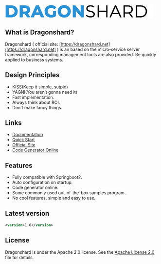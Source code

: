 

<img src="https://github.com/mayee/img-folder/blob/master/ds-logo_96.png" height="48px" alt="logo">


## What is Dragonshard?

Dragonshard ( official site: [https://dragonshard.net](https://dragonshard.net) ) is an based on the micro-service server framework, corresponding management tools are also provided. Be quickly applied to business systems.

## Design Principles

-   KISS(Keep it simple, sutpid)
-   YAGNI(You aren’t gonna need it)
-   Fast implementation.
-   Always think about ROI.
-   Don't make fancy things.

## Links

-   [Documentation](https://dragonshard.net/doc)
-   [Quick Start](https://dragonshard.net/quickStart)
-   [Official Site](https://dragonshard.net)
-   [Code Generator Online](https://dragonshard.net/codeGenerator)

## Features

-   Fully compatible with Springboot2.
-   Auto configuration on startup.
-   Code generator online.
-   Some commonly used out-of-the-box samples program.
-   No cool features, simple and easy to use.

## Latest version

```xml
<version>1.0</version>
```

## License

Dragonshard is under the Apache 2.0 license. See the [Apache License 2.0](http://www.apache.org/licenses/LICENSE-2.0) file for details.
